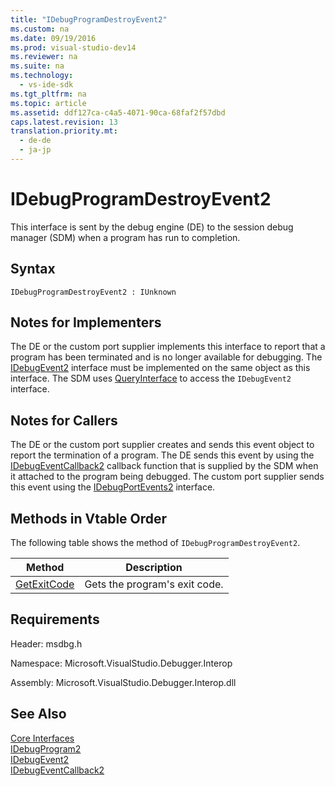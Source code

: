 ```yaml
---
title: "IDebugProgramDestroyEvent2"
ms.custom: na
ms.date: 09/19/2016
ms.prod: visual-studio-dev14
ms.reviewer: na
ms.suite: na
ms.technology: 
  - vs-ide-sdk
ms.tgt_pltfrm: na
ms.topic: article
ms.assetid: ddf127ca-c4a5-4071-90ca-68faf2f57dbd
caps.latest.revision: 13
translation.priority.mt: 
  - de-de
  - ja-jp
---
```

# IDebugProgramDestroyEvent2
This interface is sent by the debug engine (DE) to the session debug manager (SDM) when a program has run to completion.  
  
## Syntax  
  
```  
IDebugProgramDestroyEvent2 : IUnknown  
```  
  
## Notes for Implementers  
 The DE or the custom port supplier implements this interface to report that a program has been terminated and is no longer available for debugging. The [IDebugEvent2](../vs140/IDebugEvent2.md) interface must be implemented on the same object as this interface. The SDM uses [QueryInterface](../vs140/QueryInterface.md) to access the `IDebugEvent2` interface.  
  
## Notes for Callers  
 The DE or the custom port supplier creates and sends this event object to report the termination of a program. The DE sends this event by using the [IDebugEventCallback2](../Topic/IDebugEventCallback2.md) callback function that is supplied by the SDM when it attached to the program being debugged. The custom port supplier sends this event using the [IDebugPortEvents2](../Topic/IDebugPortEvents2.md) interface.  
  
## Methods in Vtable Order  
 The following table shows the method of `IDebugProgramDestroyEvent2`.  
  
|Method|Description|  
|------------|-----------------|  
|[GetExitCode](../vs140/IDebugProgramDestroyEvent2--GetExitCode.md)|Gets the program's exit code.|  
  
## Requirements  
 Header: msdbg.h  
  
 Namespace: Microsoft.VisualStudio.Debugger.Interop  
  
 Assembly: Microsoft.VisualStudio.Debugger.Interop.dll  
  
## See Also  
 [Core Interfaces](../vs140/Core-Interfaces.md)   
 [IDebugProgram2](../vs140/IDebugProgram2.md)   
 [IDebugEvent2](../vs140/IDebugEvent2.md)   
 [IDebugEventCallback2](../Topic/IDebugEventCallback2.md)